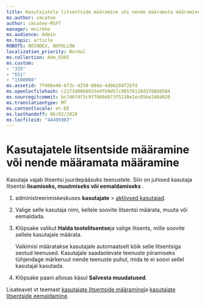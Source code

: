 ```yaml
---
title: Kasutajatele litsentside määramine või nende määramata määramine
ms.author: cmcatee
author: cmcatee-MSFT
manager: mnirkhe
ms.audience: Admin
ms.topic: article
ROBOTS: NOINDEX, NOFOLLOW
localization_priority: Normal
ms.collection: Adm_O365
ms.custom:
- "325"
- "651"
- "1500008"
ms.assetid: 7fd08e48-6f3c-4259-88da-4d06288f2b7d
ms.openlocfilehash: c2273d00b8033e9fb9d57c90576118d3788b0504
ms.sourcegitcommit: bc7d6f4f3c9f7060d073f5130e1ec856e248d020
ms.translationtype: MT
ms.contentlocale: et-EE
ms.lasthandoff: 06/02/2020
ms.locfileid: "44495983"
---
```

# <a name="assign-or-unassign-licenses-to-users"></a>Kasutajatele litsentside määramine või nende määramata määramine

Kasutaja vajab litsentsi juurdepääsuks teenustele. Siin on juhised kasutaja litsentsi **lisamiseks, muutmiseks või eemaldamiseks** .
  
1. administreerimiskeskuses **kasutajate** \> [aktiivsed kasutajad](https://go.microsoft.com/fwlink/p/?linkid=834822).

2. Valige selle kasutaja nimi, kellele soovite litsentsi määrata, muuta või eemaldada.

3. Klõpsake valikut **Halda tootelitsentse**ja valige litsents, mille soovite sellele kasutajale määrata.

    Vaikimisi määratakse kasutajale automaatselt kõik selle litsentsiga seotud teenused. Kasutajale saadaolevate teenuste piiramiseks tühjendage märkeruut nende teenuste puhul, mida te ei soovi sellel kasutajal kasutada.

4. Klõpsake paani allosas käsul **Salvesta muudatused**.

Lisateavet vt teemast [kasutajate litsentside määramine](https://docs.microsoft.com/microsoft-365/admin/add-users/add-users)ja [kasutajate litsentside eemaldamine](https://docs.microsoft.com/microsoft-365/admin/add-users/delete-a-user).